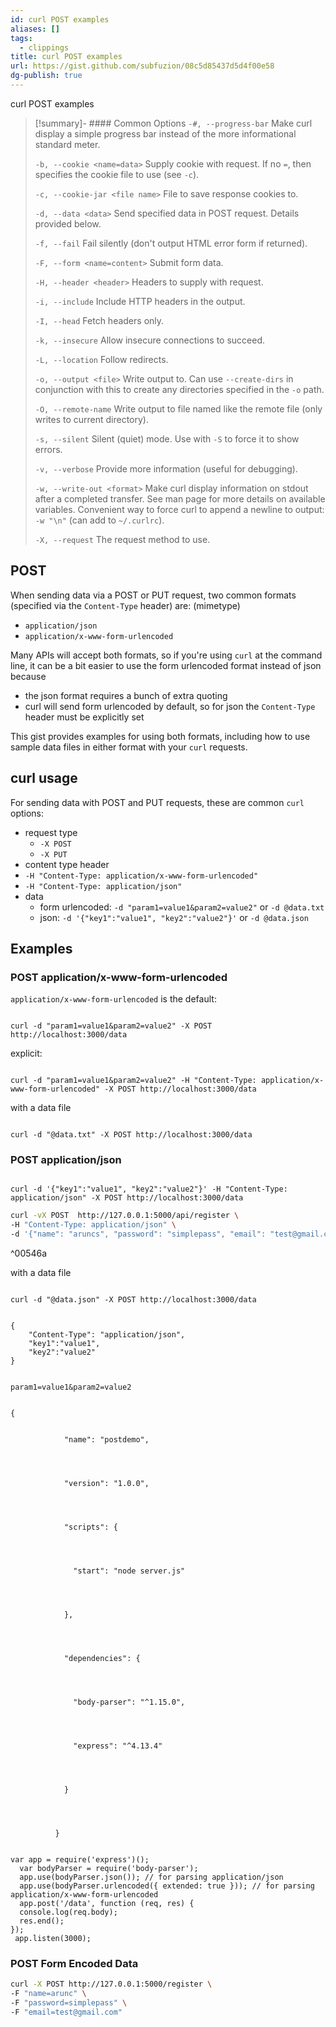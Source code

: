 ```yaml
---
id: curl POST examples
aliases: []
tags:
  - clippings
title: curl POST examples
url: https://gist.github.com/subfuzion/08c5d85437d5d4f00e58
dg-publish: true
---
```

curl POST examples

> [!summary]- #### Common Options
> `-#, --progress-bar` Make curl display a simple progress bar instead of the more informational standard meter.
> 
> `-b, --cookie <name=data>` Supply cookie with request. If no `=`, then specifies the cookie file to use (see `-c`).
> 
> `-c, --cookie-jar <file name>` File to save response cookies to.
> 
> `-d, --data <data>` Send specified data in POST request. Details provided below.
> 
> `-f, --fail` Fail silently (don't output HTML error form if returned).
> 
> `-F, --form <name=content>` Submit form data.
> 
> `-H, --header <header>` Headers to supply with request.
> 
> `-i, --include` Include HTTP headers in the output.
> 
> `-I, --head` Fetch headers only.
> 
> `-k, --insecure` Allow insecure connections to succeed.
> 
> `-L, --location` Follow redirects.
> 
> `-o, --output <file>` Write output to. Can use `--create-dirs` in conjunction with this to create any directories specified in the `-o` path.
> 
> `-O, --remote-name` Write output to file named like the remote file (only writes to current directory).
> 
> `-s, --silent` Silent (quiet) mode. Use with `-S` to force it to show errors.
> 
> `-v, --verbose` Provide more information (useful for debugging).
> 
> `-w, --write-out <format>` Make curl display information on stdout after a completed transfer. See man page for more details on available variables. Convenient way to force curl to append a newline to output: `-w "\n"` (can add to `~/.curlrc`).
> 
> `-X, --request` The request method to use.
> 

## POST

When sending data via a POST or PUT request, two common formats (specified via the `Content-Type` header) are:
(mimetype)
- `application/json`
- `application/x-www-form-urlencoded`

Many APIs will accept both formats, so if you're using `curl` at the command line, it can be a bit easier to use the form urlencoded format instead of json because

- the json format requires a bunch of extra quoting
- curl will send form urlencoded by default, so for json the `Content-Type` header must be explicitly set

This gist provides examples for using both formats, including how to use sample data files in either format with your `curl` requests.

## curl usage

For sending data with POST and PUT requests, these are common `curl` options:

- request type
	- `-X POST`
	- `-X PUT`
- content type header
- `-H "Content-Type: application/x-www-form-urlencoded"`
- `-H "Content-Type: application/json"`
- data
	- form urlencoded: `-d "param1=value1&param2=value2"` or `-d @data.txt`
	- json: `-d '{"key1":"value1", "key2":"value2"}'` or `-d @data.json`

## Examples

### POST application/x-www-form-urlencoded

`application/x-www-form-urlencoded` is the default:

```

curl -d "param1=value1&param2=value2" -X POST http://localhost:3000/data

```

explicit:

```

curl -d "param1=value1&param2=value2" -H "Content-Type: application/x-www-form-urlencoded" -X POST http://localhost:3000/data

```

with a data file

```

curl -d "@data.txt" -X POST http://localhost:3000/data

```

### POST application/json

```

curl -d '{"key1":"value1", "key2":"value2"}' -H "Content-Type: application/json" -X POST http://localhost:3000/data

```

```bash
curl -vX POST  http://127.0.0.1:5000/api/register \
-H "Content-Type: application/json" \
-d '{"name": "aruncs", "password": "simplepass", "email": "test@gmail.com"}' 

```

^00546a

with a data file

```

curl -d "@data.json" -X POST http://localhost:3000/data

```

```

{
	"Content-Type": "application/json",
	"key1":"value1",
	"key2":"value2"
}

```

```

param1=value1&param2=value2

```

```

{
        

            "name": "postdemo",
        
        
          

            "version": "1.0.0",
        
        
          

            "scripts": {
        
        
          

              "start": "node server.js"
        
        
          

            },
        
        
          

            "dependencies": {
        
        
          

              "body-parser": "^1.15.0",
        
        
          

              "express": "^4.13.4"
        
        
          

            }
        
        
          

          }

```

```

var app = require('express')();
  var bodyParser = require('body-parser');
  app.use(bodyParser.json()); // for parsing application/json
  app.use(bodyParser.urlencoded({ extended: true })); // for parsing application/x-www-form-urlencoded
  app.post('/data', function (req, res) {
  console.log(req.body);
  res.end();
});
 app.listen(3000);

```

### POST Form Encoded Data

```bash
curl -X POST http://127.0.0.1:5000/register \
-F "name=arunc" \
-F "password=simplepass" \
-F "email=test@gmail.com"

```
